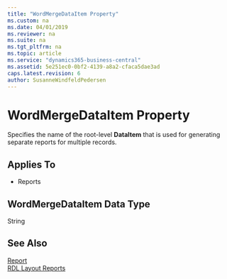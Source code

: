 ```yaml
---
title: "WordMergeDataItem Property"
ms.custom: na
ms.date: 04/01/2019
ms.reviewer: na
ms.suite: na
ms.tgt_pltfrm: na
ms.topic: article
ms.service: "dynamics365-business-central"
ms.assetid: 5e251ec0-0bf2-4139-a8a2-cfaca5dae3ad
caps.latest.revision: 6
author: SusanneWindfeldPedersen
---
```



# WordMergeDataItem Property
Specifies the name of the root-level **DataItem** that is used for generating separate reports for multiple records.

## Applies To  
  
-   Reports  

## WordMergeDataItem Data Type
String


## See Also
[Report](../devenv-reports.md)  
[RDL Layout Reports](../devenv-howto-rdl-report-layout.md) 
